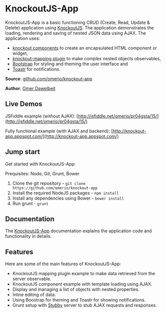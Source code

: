# KnockoutJS-App

KnockoutJS-App is a basic functioning CRUD (Create, Read, Update & Delete) application using [KnockoutJS](http://knockoutjs.com/). The application demonstrates the loading, rendering and saving of nested JSON data using AJAX. The application uses:

* [knockout components](http://knockoutjs.com/documentation/component-overview.html) to create an encapsulated HTML component or widget, 
* [knockout-mapping plugin](http://knockoutjs.com/documentation/plugins-mapping.html) to make complex nested objects observables, 
* [Bootstrap](http://getbootstrap.com/) for styling and theming the user interface and 
* [Toastr](https://github.com/CodeSeven/toastr) for notifications.


**Source**: [github.com/omerio/knockout-app](https://github.com/omerio/knockout-app)

**Author**: [Omer Dawelbeit](http://omerio.com)


## Live Demos

JSFiddle example (without AJAX): [http://jsfiddle.net/omerio/pr04gsta/15/](http://jsfiddle.net/omerio/pr04gsta/15/)

Fully functional example (with AJAX and backend): [http://knockout-app.appspot.com/](http://knockout-app.appspot.com/)

## Jump start

Get started with KnockoutJS-App:

Prequisites: Node, Git, Grunt, Bower

1. Clone the git repository - `git clone https://github.com/omerio/knockout-app`
2. Install the required NodeJS packages - `npm install`
3. Install any dependencies using Bower - `bower install`
4. Run grunt - `grunt`

## Documentation

The [KnockoutJS-App](https://github.com/omerio/knockout-app/blob/master/docs/DOCS.md) documentation explains the application code and functionality in details.

## Features

Here are some of the main features of KnockoutJS-App:

* KnockoutJS mapping plugin example to make data retrieved from the server observable.
* KnockoutJS component example with template loading using AJAX.
* Display and managing a list of objects with nested properties.
* Inline editing of data.
* Using Boostrap for theming and Toastr for showing notifications.
* Grunt setup with [Stubby](https://www.npmjs.com/package/grunt-stubby) server to stub AJAX requests and responses.
